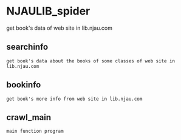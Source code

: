 # NJAULIB_spider
get book's data of web site in lib.njau.com 

## searchinfo
	get book's data about the books of some classes of web site in lib.njau.com 

## bookinfo
	get book's more info from web site in lib.njau.com

## crawl_main
	main function program